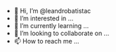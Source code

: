 - 👋 Hi, I’m @leandrobatistac
- 👀 I’m interested in ...
- 🌱 I’m currently learning ...
- 💞️ I’m looking to collaborate on ...
- 📫 How to reach me ...

<!---
leandrobatistac/leandrobatistac is a ✨ special ✨ repository because its `README.md` (this file) appears on your GitHub profile.
You can click the Preview link to take a look at your changes.
--->
